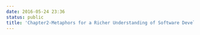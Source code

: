 ```yaml
---
date: 2016-05-24 23:36
status: public
title: 'Chapter2-Metaphors for a Richer Understanding of Software Development'
---
```


